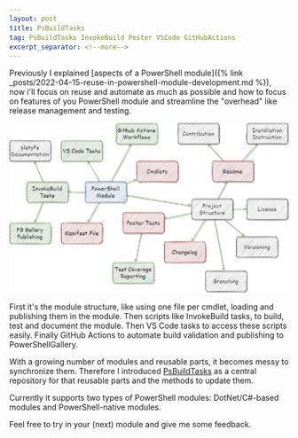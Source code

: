 ```yaml
---
layout: post
title: PsBuildTasks
tag: PsBuildTasks InvokeBuild Pester VSCode GitHubActions
excerpt_separator: <!--more-->
---
```


Previously I explained [aspects of a PowerShell module]({% link _posts/2022-04-15-reuse-in-powershell-module-development.md %}), now i'll focus on reuse and automate as much as possible and how to focus on features of you PowerShell module and streamline the "overhead" like release management and testing.

<!--more-->

![PsBuildTasks Structure](/assets/psbuildtasks-solution.drawio.png)

First it's the module structure, like using one file per cmdlet, loading and publishing them in the module.
Then scripts like InvokeBuild tasks, to build, test and document the module.
Then VS Code tasks to access these scripts easily.
Finally GitHub Actions to automate build validation and publishing to PowerShellGallery.

With a growing number of modules and reusable parts, it becomes messy to synchronize them. Therefore I introduced [PsBuildTasks](https://github.com/abbgrade/PsBuildTasks) as a central repository for that reusable parts and the methods to update them.

Currently it supports two types of PowerShell modules: DotNet/C#-based modules and PowerShell-native modules.

Feel free to try in your (next) module and give me some feedback.
